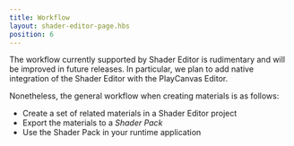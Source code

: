 ```yaml
---
title: Workflow
layout: shader-editor-page.hbs
position: 6
---
```


The workflow currently supported by Shader Editor is rudimentary and will be improved in future releases. In particular, we plan to add native integration of the Shader Editor with the PlayCanvas Editor.

Nonetheless, the general workflow when creating materials is as follows:

- Create a set of related materials in a Shader Editor project
- Export the materials to a *Shader Pack*
- Use the Shader Pack in your runtime application

